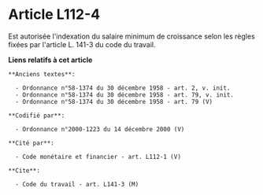 # Article L112-4

Est autorisée l'indexation du salaire minimum de croissance selon les règles fixées par l'article L. 141-3 du code du
travail.

**Liens relatifs à cet article**

	**Anciens textes**:

	  - Ordonnance n°58-1374 du 30 décembre 1958 - art. 2, v. init.
	  - Ordonnance n°58-1374 du 30 décembre 1958 - art. 79, v. init.
	  - Ordonnance n°58-1374 du 30 décembre 1958 - art. 79 (V)

	**Codifié par**:

	  - Ordonnance n°2000-1223 du 14 décembre 2000 (V)

	**Cité par**:

	  - Code monétaire et financier - art. L112-1 (V)

	**Cite**:

	  - Code du travail - art. L141-3 (M)
